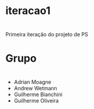 # iteracao1 <h1> 
Primeira iteração do projeto de PS

# Grupo <h1> 
* Adrian Moagne
* Andrew Wetmann
* Guilherme Bianchini
* Guilherme Oliveira
